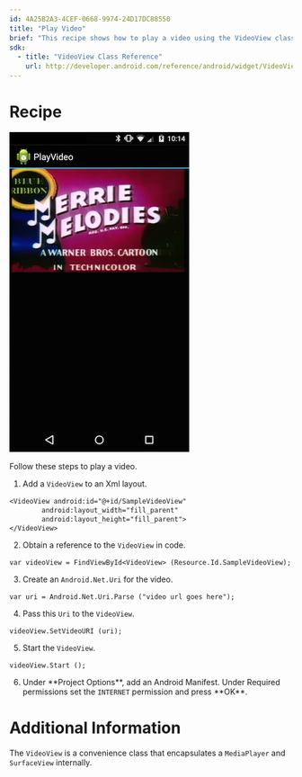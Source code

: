 ```yaml
---
id: 4A25B2A3-4CEF-0668-9974-24D17DC88550
title: "Play Video"
brief: "This recipe shows how to play a video using the VideoView class."
sdk:
  - title: "VideoView Class Reference" 
    url: http://developer.android.com/reference/android/widget/VideoView.html
---
```


<a name="Recipe" class="injected"></a>

# Recipe

 [ ![](Images/playvideo.png)](Images/playvideo.png)

Follow these steps to play a video.

1.  Add a `VideoView` to an Xml layout.


```
<VideoView android:id="@+id/SampleVideoView"
        android:layout_width="fill_parent"
        android:layout_height="fill_parent">
</VideoView>
```

<ol start="2">
  <li>Obtain a reference to the <code>VideoView</code> in code.</li>
</ol>

```
var videoView = FindViewById<VideoView> (Resource.Id.SampleVideoView);
```

<ol start="3">
  <li>Create an <code>Android.Net.Uri</code> for the video.</li>
</ol>

```
var uri = Android.Net.Uri.Parse ("video url goes here");
```

<ol start="4">
  <li>Pass this <code>Uri</code> to the <code>VideoView</code>.</li>
</ol>

```
videoView.SetVideoURI (uri);
```

<ol start="5">
  <li>Start the <code>VideoView</code>.</code>
</ol>

```
videoView.Start ();
```

<ol start="6">
  <li>Under **Project Options**, add an Android Manifest. Under Required permissions set the <code>INTERNET</code> permission and press **OK**.</li>
</ol>

 <a name="Additional_Information" class="injected"></a>


# Additional Information

The `VideoView` is a convenience class that encapsulates a `MediaPlayer` and
`SurfaceView` internally.

